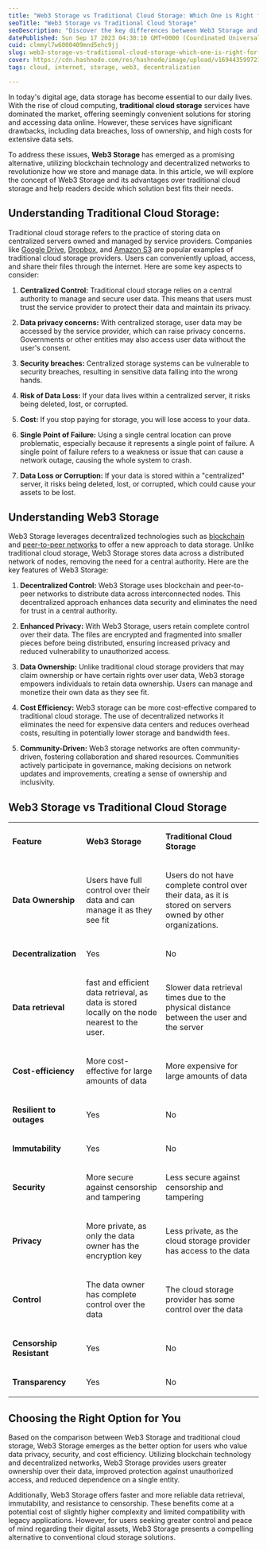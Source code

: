 ```yaml
---
title: "Web3 Storage vs Traditional Cloud Storage: Which One is Right for You?"
seoTitle: "Web3 Storage vs Traditional Cloud Storage"
seoDescription: "Discover the key differences between Web3 Storage and traditional cloud storage. Learn how Web3 Storage empowers users with data ownership."
datePublished: Sun Sep 17 2023 04:30:10 GMT+0000 (Coordinated Universal Time)
cuid: clmmyl7w6000409mnd5ehc9jj
slug: web3-storage-vs-traditional-cloud-storage-which-one-is-right-for-you
cover: https://cdn.hashnode.com/res/hashnode/image/upload/v1694435997214/f111c16d-0790-4f23-8964-aba3f1926710.png
tags: cloud, internet, storage, web3, decentralization

---
```


In today's digital age, data storage has become essential to our daily lives. With the rise of cloud computing, **traditional cloud storage** services have dominated the market, offering seemingly convenient solutions for storing and accessing data online. However, these services have significant drawbacks, including data breaches, loss of ownership, and high costs for extensive data sets. 

To address these issues, **Web3 Storage** has emerged as a promising alternative, utilizing blockchain technology and decentralized networks to revolutionize how we store and manage data. In this article, we will explore the concept of Web3 Storage and its advantages over traditional cloud storage and help readers decide which solution best fits their needs.

## Understanding Traditional Cloud Storage:

Traditional cloud storage refers to the practice of storing data on centralized servers owned and managed by service providers. Companies like [Google Drive](https://www.google.com/intl/en_in/drive/), [Dropbox](https://www.dropbox.com/), and [Amazon S3](https://aws.amazon.com/s3/) are popular examples of traditional cloud storage providers. Users can conveniently upload, access, and share their files through the internet. Here are some key aspects to consider:

1. **Centralized Control:** Traditional cloud storage relies on a central authority to manage and secure user data. This means that users must trust the service provider to protect their data and maintain its privacy.
    
2. **Data privacy concerns:** With centralized storage, user data may be accessed by the service provider, which can raise privacy concerns. Governments or other entities may also access user data without the user's consent.
    
3. **Security breaches:** Centralized storage systems can be vulnerable to security breaches, resulting in sensitive data falling into the wrong hands.
    
4. **Risk of Data Loss:** If your data lives within a centralized server, it risks being deleted, lost, or corrupted.
    
5. **Cost:** If you stop paying for storage, you will lose access to your data.
    
6. **Single Point of Failure:** Using a single central location can prove problematic, especially because it represents a single point of failure. A single point of failure refers to a weakness or issue that can cause a network outage, causing the whole system to crash. 
    
7. **Data Loss or Corruption:** If your data is stored within a "centralized" server, it risks being deleted, lost, or corrupted, which could cause your assets to be lost. 
    

## Understanding Web3 Storage

Web3 Storage leverages decentralized technologies such as [blockchain](https://en.wikipedia.org/wiki/Blockchain) and [peer-to-peer networks](https://en.wikipedia.org/wiki/Peer-to-peer) to offer a new approach to data storage. Unlike traditional cloud storage, Web3 Storage stores data across a distributed network of nodes, removing the need for a central authority. Here are the key features of Web3 Storage:

1. **Decentralized Control:** Web3 Storage uses blockchain and peer-to-peer networks to distribute data across interconnected nodes. This decentralized approach enhances data security and eliminates the need for trust in a central authority.
    
2. **Enhanced Privacy:** With Web3 Storage, users retain complete control over their data. The files are encrypted and fragmented into smaller pieces before being distributed, ensuring increased privacy and reduced vulnerability to unauthorized access.
    
3. **Data Ownership:** Unlike traditional cloud storage providers that may claim ownership or have certain rights over user data, Web3 storage empowers individuals to retain data ownership. Users can manage and monetize their own data as they see fit.
    
4. **Cost Efficiency:** Web3 storage can be more cost-effective compared to traditional cloud storage. The use of decentralized networks it eliminates the need for expensive data centers and reduces overhead costs, resulting in potentially lower storage and bandwidth fees.
    
5. **Community-Driven:** Web3 storage networks are often community-driven, fostering collaboration and shared resources. Communities actively participate in governance, making decisions on network updates and improvements, creating a sense of ownership and inclusivity.
    

## Web3 Storage vs Traditional Cloud Storage

<table><tbody><tr><td colspan="1" rowspan="1"><p><strong>Feature</strong></p></td><td colspan="1" rowspan="1"><p><strong>Web3 Storage</strong></p></td><td colspan="1" rowspan="1"><p><strong>Traditional Cloud Storage</strong></p></td></tr><tr><td colspan="1" rowspan="1"><p><strong>Data Ownership</strong></p></td><td colspan="1" rowspan="1"><p>Users have full control over their data and can manage it as they see fit</p></td><td colspan="1" rowspan="1"><p>Users do not have complete control over their data, as it is stored on servers owned by other organizations.</p></td></tr><tr><td colspan="1" rowspan="1"><p><strong>Decentralization</strong></p></td><td colspan="1" rowspan="1"><p>Yes</p></td><td colspan="1" rowspan="1"><p>No</p></td></tr><tr><td colspan="1" rowspan="1"><p><strong>Data retrieval</strong></p></td><td colspan="1" rowspan="1"><p>fast and efficient data retrieval, as data is stored locally on the node nearest to the user.</p></td><td colspan="1" rowspan="1"><p>Slower data retrieval times due to the physical distance between the user and the server</p></td></tr><tr><td colspan="1" rowspan="1"><p><strong>Cost-efficiency</strong></p></td><td colspan="1" rowspan="1"><p>More cost-effective for large amounts of data</p></td><td colspan="1" rowspan="1"><p>More expensive for large amounts of data</p></td></tr><tr><td colspan="1" rowspan="1"><p><strong>Resilient to outages</strong></p></td><td colspan="1" rowspan="1"><p>Yes</p></td><td colspan="1" rowspan="1"><p>No</p></td></tr><tr><td colspan="1" rowspan="1"><p><strong>Immutability</strong></p></td><td colspan="1" rowspan="1"><p>Yes</p></td><td colspan="1" rowspan="1"><p>No</p></td></tr><tr><td colspan="1" rowspan="1"><p><strong>Security</strong></p></td><td colspan="1" rowspan="1"><p>More secure against censorship and tampering</p></td><td colspan="1" rowspan="1"><p>Less secure against censorship and tampering</p></td></tr><tr><td colspan="1" rowspan="1"><p><strong>Privacy</strong></p></td><td colspan="1" rowspan="1"><p>More private, as only the data owner has the encryption key</p></td><td colspan="1" rowspan="1"><p>Less private, as the cloud storage provider has access to the data</p></td></tr><tr><td colspan="1" rowspan="1"><p><strong>Control</strong></p></td><td colspan="1" rowspan="1"><p>The data owner has complete control over the data</p></td><td colspan="1" rowspan="1"><p>The cloud storage provider has some control over the data</p></td></tr><tr><td colspan="1" rowspan="1"><p><strong>Censorship Resistant</strong></p></td><td colspan="1" rowspan="1"><p>Yes</p></td><td colspan="1" rowspan="1"><p>No</p></td></tr><tr><td colspan="1" rowspan="1"><p><strong>Transparency</strong></p></td><td colspan="1" rowspan="1"><p>Yes</p></td><td colspan="1" rowspan="1"><p>No</p></td></tr></tbody></table>

## Choosing the Right Option for You

Based on the comparison between Web3 Storage and traditional cloud storage, Web3 Storage emerges as the better option for users who value data privacy, security, and cost efficiency. Utilizing blockchain technology and decentralized networks, Web3 Storage provides users greater ownership over their data, improved protection against unauthorized access, and reduced dependence on a single entity. 

Additionally, Web3 Storage offers faster and more reliable data retrieval, immutability, and resistance to censorship. These benefits come at a potential cost of slightly higher complexity and limited compatibility with legacy applications. However, for users seeking greater control and peace of mind regarding their digital assets, Web3 Storage presents a compelling alternative to conventional cloud storage solutions.